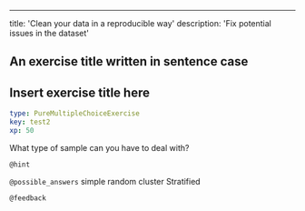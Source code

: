 ---
title: 'Clean your data in a reproducible way'
description: 'Fix potential issues in the dataset'

## An exercise title written in sentence case


## Insert exercise title here

```yaml
type: PureMultipleChoiceExercise
key: test2
xp: 50
```

What type of sample can you have to deal with?

`@hint`


`@possible_answers`
simple random
cluster
Stratified

`@feedback`
